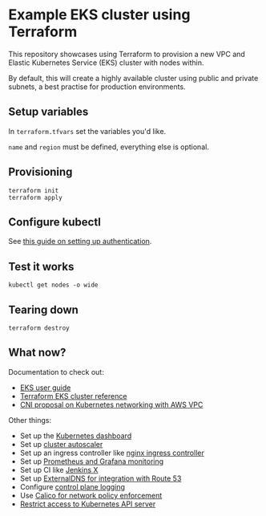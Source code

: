 # Example EKS cluster using Terraform

This repository showcases using Terraform to provision a new VPC and Elastic Kubernetes Service (EKS) cluster with nodes within.

By default, this will create a highly available cluster using public and private subnets, a best practise for production environments.

## Setup variables

In `terraform.tfvars` set the variables you'd like.

`name` and `region` must be defined, everything else is optional.

## Provisioning

```shell
terraform init
terraform apply
```

## Configure kubectl

See [this guide on setting up authentication](https://docs.aws.amazon.com/eks/latest/userguide/managing-auth.html).

## Test it works

```shell
kubectl get nodes -o wide
```

## Tearing down

```shell
terraform destroy
```

## What now?

Documentation to check out:
* [EKS user guide](https://docs.aws.amazon.com/eks/latest/userguide)
* [Terraform EKS cluster reference](https://www.terraform.io/docs/providers/aws/r/eks_cluster.html)
* [CNI proposal on Kubernetes networking with AWS VPC](https://github.com/aws/amazon-vpc-cni-k8s/blob/master/docs/cni-proposal.md)

Other things:
* Set up the [Kubernetes dashboard](https://docs.aws.amazon.com/eks/latest/userguide/dashboard-tutorial.html)
* Set up [cluster autoscaler](https://docs.aws.amazon.com/eks/latest/userguide/cluster-autoscaler.html)
* Set up an ingress controller like [nginx ingress controller](https://kubernetes.github.io/ingress-nginx/deploy/#aws)
* Set up [Prometheus and Grafana monitoring](https://www.eksworkshop.com/intermediate/240_monitoring/)
* Set up CI like [Jenkins X](https://jenkins-x.io/docs/)
* Set up [ExternalDNS for integration with Route 53](https://github.com/kubernetes-sigs/external-dns)
* Configure [control plane logging](https://docs.aws.amazon.com/eks/latest/userguide/control-plane-logs.html)
* Use [Calico for network policy enforcement](https://docs.aws.amazon.com/eks/latest/userguide/calico.html)
* [Restrict access to Kubernetes API server](https://docs.aws.amazon.com/eks/latest/userguide/cluster-endpoint.html)
